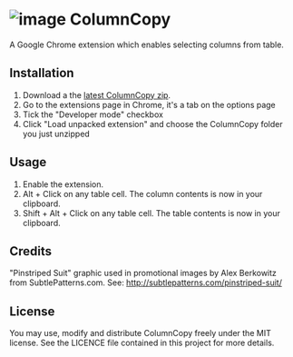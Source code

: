 # ![image](https://raw.github.com/jamesandres/ColumnCopy/master/icons/icon48.png) ColumnCopy

A Google Chrome extension which enables selecting columns from table.

## Installation

1. Download a the [latest ColumnCopy zip](https://github.com/xanzion/ColumnCopy/archive/master.zip).
2. Go to the extensions page in Chrome, it's a tab on the options page
3. Tick the "Developer mode" checkbox
4. Click "Load unpacked extension" and choose the ColumnCopy folder you just unzipped


## Usage

1. Enable the extension.
2. Alt + Click on any table cell. The column contents is now in your clipboard.
3. Shift + Alt + Click on any table cell. The table contents is now in your clipboard.


## Credits

"Pinstriped Suit" graphic used in promotional images by Alex Berkowitz from
SubtlePatterns.com. See: http://subtlepatterns.com/pinstriped-suit/


## License

You may use, modify and distribute ColumnCopy freely under the MIT license. See the LICENCE file contained in this project for more details.
